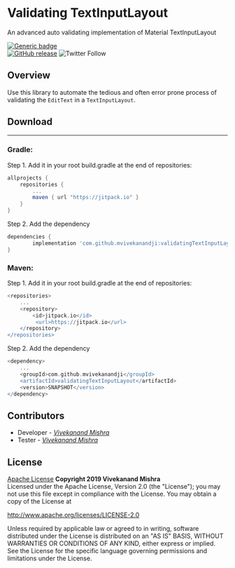 # Validating TextInputLayout
An advanced auto validating implementation of Material TextInputLayout

[![Generic badge](https://img.shields.io/badge/stage-development-informational.svg)](https://github.com/mvivekanandji/validatingTextInputLayout)  
[![GitHub release](https://img.shields.io/github/release/Naereen/StrapDown.js.svg)](https://github.com/mvivekanandji/validatingTextInputLayout/releases/) 
![Twitter Follow](https://img.shields.io/twitter/follow/mvivekanandji?label=Follow%20me&style=social)


## Overview
Use this library to automate the tedious and often error prone process of validating the `EditText` in a `TextInputLayout`.

## Download
-------
### Gradle:

Step 1. Add it in your root build.gradle at the end of repositories:

```groovy
allprojects {
	repositories {
		...
		maven { url "https://jitpack.io" }
	}
}
```

Step 2. Add the dependency
```groovy
dependencies {
	    implementation 'com.github.mvivekanandji:validatingTextInputLayout:-SNAPSHOT'
}
```

### Maven:

Step 1. Add it in your root build.gradle at the end of repositories:

```groovy
<repositories>
	...
	<repository>
		<id>jitpack.io</id>
		 <url>https://jitpack.io</url>
	</repository>
</repositories>
```

Step 2. Add the dependency
```groovy
<dependency>
	...
	<groupId>com.github.mvivekanandji</groupId>
	<artifactId>validatingTextInputLayout</artifactId>
	<version>SNAPSHOT</version>
</dependency>
```

## Contributors
* Developer - *[Vivekanand Mishra](https://github.com/bad-mash)*
* Tester - *[Vivekanand Mishra](https://github.com/bad-mash)*


## License
[Apache License]( http://www.apache.org/licenses/LICENSE-2.0)
**Copyright 2019 Vivekanand Mishra** <br>
Licensed under the Apache License, Version 2.0 (the "License");
you may not use this file except in compliance with the License.
You may obtain a copy of the License at

http://www.apache.org/licenses/LICENSE-2.0

Unless required by applicable law or agreed to in writing, software
distributed under the License is distributed on an "AS IS" BASIS,
WITHOUT WARRANTIES OR CONDITIONS OF ANY KIND, either express or implied.
See the License for the specific language governing permissions and
limitations under the License.

